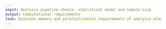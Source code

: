 ```yaml
---
input: Analysis pipeline choice, statistical model and sample size
output: Computational requirements
task: Evaluate memory and parallelization requirements of analysis plan
---
```


